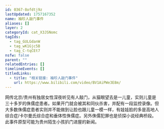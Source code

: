 ```yaml
---
id: 0367-8ofdtj9z
lastUpdated: 1757167352
name: 袖珍人敲门事件
aliases: []
layer: 2
categoryId: cat_X3JSNomc
tagIds:
  - tag_GULGdanW
  - tag_wK1Gjc5B
  - tag_C-tqCEt7
nsfw: false
parent: ""
relatedEntries: []
timelineEvents: []
titledLinks:
  - title: "相关链接: 袖珍人敲门事件"
    url: https://www.bilibili.com/video/BV1AiPWe3E8m/
---
```


网传北京/贵州有独居女性深夜听见有人敲门，从猫眼望去是一儿童，实则儿童是三十多岁的侏儒症患者。如果开门就会被其和同伙杀害，并配有一段监控录像。但大多数侏儒症患者实则并不能做到让脸也跟儿童一模一样，有娃娃脸的多是高地人综合症/卡尔曼氏综合症和垂体性侏儒症。另外侏儒犯罪也是侦探小说经典桥段。此事件原型可能为贵州陌生小孩扒门进屋的新闻。